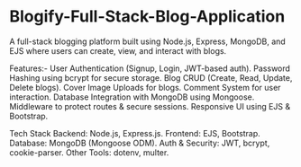 # Blogify-Full-Stack-Blog-Application
A full-stack blogging platform built using Node.js, Express, MongoDB, and EJS where users can create, view, and interact with blogs.

Features:-
User Authentication (Signup, Login, JWT-based auth).
Password Hashing using bcrypt for secure storage.
Blog CRUD (Create, Read, Update, Delete blogs).
Cover Image Uploads for blogs.
Comment System for user interaction.
Database Integration with MongoDB using Mongoose.
Middleware to protect routes & secure sessions.
Responsive UI using EJS & Bootstrap.

Tech Stack
Backend: Node.js, Express.js.
Frontend: EJS, Bootstrap.
Database: MongoDB (Mongoose ODM).
Auth & Security: JWT, bcrypt, cookie-parser.
Other Tools: dotenv, multer.
